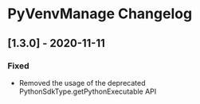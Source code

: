 <!-- Keep a Changelog guide -> https://keepachangelog.com -->

# PyVenvManage Changelog

## [1.3.0] - 2020-11-11
### Fixed
- Removed the usage of the deprecated PythonSdkType.getPythonExecutable API

<!--
## [version]
### Added
- added items

### Changed
- change items
-->
